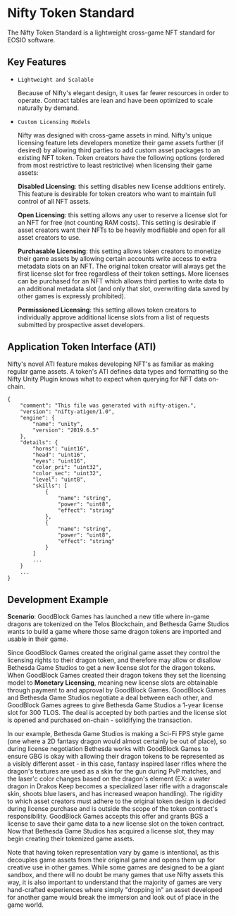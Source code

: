 # Nifty Token Standard

The Nifty Token Standard is a lightweight cross-game NFT standard for EOSIO software.

## Key Features

* `Lightweight and Scalable`

    Because of Nifty's elegant design, it uses far fewer resources in order to operate. Contract tables are lean and have been optimized to scale naturally by demand.

* `Custom Licensing Models`

    Nifty was designed with cross-game assets in mind. Nifty's unique licensing feature lets developers monetize their game assets further (if desired) by allowing third parties to add custom asset packages to an existing NFT token. Token creators have the following options (ordered from most restrictive to least restrictive) when licensing their game assets:

    **Disabled Licensing**: this setting disables new license additions entirely. This feature is desirable for token creators who want to maintain full control of all NFT assets.

    **Open Licensing**: this setting allows any user to reserve a license slot for an NFT for free (not counting RAM costs). This setting is desirable if asset creators want their NFTs to be heavily modifiable and open for all asset creators to use.

    **Purchasable Licensing**: this setting allows token creators to monetize their game assets by allowing certain accounts write access to extra metadata slots on an NFT. The original token creator will always get the first license slot for free regardless of their token settings. More licenses can be purchased for an NFT which allows third parties to write data to an additional metadata slot (and only that slot, overwriting data saved by other games is expressly prohibited).

    **Permissioned Licensing**: this setting allows token creators to individually approve additional license slots from a list of requests submitted by prospective asset developers.

    
    

## Application Token Interface (ATI)

Nifty's novel ATI feature makes developing NFT's as familiar as making regular game assets. A token's ATI defines data types and formatting so the Nifty Unity Plugin knows what to expect when querying for NFT data on-chain. 

```
{
    "comment": "This file was generated with nifty-atigen.",
    "version": "nifty-atigen/1.0",
    "engine": {
        "name": "unity",
        "version": "2019.6.5"
    },
    "details": {
        "horns": "uint16",
        "head": "uint16",
        "eyes": "uint16",
        "color_pri": "uint32",
        "color_sec": "uint32",
        "level": "uint8",
        "skills": [
            {
                "name": "string",
                "power": "uint8",
                "effect": "string"
            },
            {
                "name": "string",
                "power": "uint8",
                "effect": "string"
            }
        ]
        ...
    }
    ...
}
```


## Development Example

**Scenario**: GoodBlock Games has launched a new title where in-game dragons are tokenized on the Telos Blockchain, and Bethesda Game Studios wants to build a game where those same dragon tokens are imported and usable in their game. 

Since GoodBlock Games created the original game asset they control the licensing rights to their dragon token, and therefore may allow or disallow Bethesda Game Studios to get a new license slot for the dragon tokens. When GoodBlock Games created their dragon tokens they set the licensing model to **Monetary Licensing**, meaning new license slots are obtainable through payment to and approval by GoodBlock Games. GoodBlock Games and Bethesda Game Studios negotiate a deal between each other, and GoodBlock Games agrees to give Bethesda Game Studios a 1-year license slot for 300 TLOS. The deal is accepted by both parties and the license slot is opened and purchased on-chain - solidifying the transaction.

In our example, Bethesda Game Studios is making a Sci-Fi FPS style game (one where a 2D fantasy dragon would almost certainly be out of place), so during license negotiation Bethesda works with GoodBlock Games to ensure GBG is okay with allowing their dragon tokens to be represented as a visibly different asset - in this case, fantasy inspired laser rifles where the dragon's textures are used as a skin for the gun during PvP matches, and the laser'c color changes based on the dragon's element (EX: a water dragon in Drakos Keep becomes a specialized laser rifle with a dragonscale skin, shoots blue lasers, and has increased weapon handling). The rigidity to which asset creators must adhere to the original token design is decided during license purchase and is outside the scope of the token contract's responsibility. GoodBlock Games accepts this offer and grants BGS a license to save their game data to a new license slot on the token contract. Now that Bethesda Game Studios has acquired a license slot, they may begin creating their tokenized game assets.

Note that having token representation vary by game is intentional, as this decouples game assets from their original game and opens them up for creative use in other games. While some games are designed to be a giant sandbox, and there will no doubt be many games that use Nifty assets this way, it is also important to understand that the majority of games are very hand-crafted experiences where simply "dropping in" an asset developed for another game would break the immersion and look out of place in the game world. 


